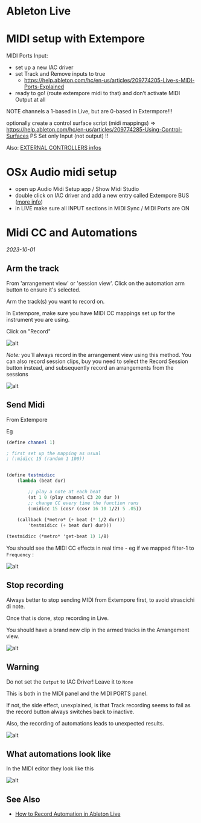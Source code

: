 

# Ableton Live

# MIDI setup with Extempore

MIDI Ports Input: 

* set up a new IAC driver 
* set Track and Remove inputs to true 
	* https://help.ableton.com/hc/en-us/articles/209774205-Live-s-MIDI-Ports-Explained 
* ready to go! (route extempore midi to that) and don’t activate MIDI Output at all

NOTE
channels a 1-based in Live, but are 0-based in Extermpore!!!

optionally create a control surface script (midi mappings)
=> https://help.ableton.com/hc/en-us/articles/209774285-Using-Control-Surfaces
PS Set only Input (not output) !!

Also: [EXTERNAL CONTROLLERS infos](https://www.musictech.net/guides/buyers-guide/best-controllers-ableton-live/)

# OSx Audio midi setup

* open up Audio Midi Setup app / Show Midi Studio
* double click on IAC driver and add a new entry called Extempore BUS ([more info](https://www.macosaudio.com/forums/viewtopic.php?f=7&t=11776))
* in LIVE make sure all INPUT sections in MIDI Sync / MIDI Ports are ON





# Midi CC and Automations

*2023-10-01*

## Arm the track 

From  'arrangement view' or 'session view'. 
Click on the automation arm button to ensure it's selected. 

Arm the track(s) you want to record on.

In Extempore, make sure you have MIDI CC mappings set up for the instrument you are using. 

Click on "Record"

![alt](../assets/../assets/images/livemidicc-20231001204546.png)


*Note:* you'll always record in the arrangement view using this method. You can also record session clips, buy you need to select the Record Session button instead, and subsequently record an arrangements from the sessions

![alt](../assets/images/livemidicc-20231001210133.png)


## Send Midi 

From Extempore

Eg

```scheme
(define channel 1)

; first set up the mapping as usual
; (:midicc 15 (random 1 100))


(define testmidicc
	(lambda (beat dur)

		;; play a note at each beat
		(at 1 0 (play channel C3 20 dur ))
		;; change CC every time the function runs
		(:midicc 15 (cosr (cosr 16 10 1/2) 5 .05))
	
	(callback (*metro* (+ beat (* 1/2 dur)))
		'testmidicc (+ beat dur) dur)))

(testmidicc (*metro* 'get-beat 1) 1/8)
```


You should see the MIDI CC effects in real time - eg if we mapped filter-1 to `Frequency` : 

![alt](../assets/images/livemidicc-20231001205647.png)


## Stop recording

Always better to stop sending MIDI from Extempore first, to avoid strascichi di note. 

Once that is done, stop recording in Live. 

You should have a brand new clip in the armed tracks in the Arrangement view.

![alt](../assets/images/livemidicc-20231001210615.png)

## Warning

Do not set the `Output` to IAC Driver! Leave it to `None`

This is both in the MIDI panel and the MIDI PORTS panel.

If not, the side effect, unexplained, is that Track recording seems to fail as the record button always switches back to inactive. 

Also, the recording of automations leads to unexpected results. 

![alt](../assets/images/livemidicc-20231001202256.png)


## What automations look like 

In the MIDI editor they look like this

![alt](../assets/images/livemidicc-2023-09-30.png)


## See Also

- [How to Record Automation in Ableton Live](https://support.native-instruments.com/hc/en-us/articles/210313785-How-to-Record-Automation-in-Ableton-Live) 